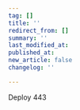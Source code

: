 ```yaml
---
tag: []
title: ''
redirect_from: []
summary: ''
last_modified_at: 
published_at: 
new_article: false
changelog: ''

---
```

Deploy 443